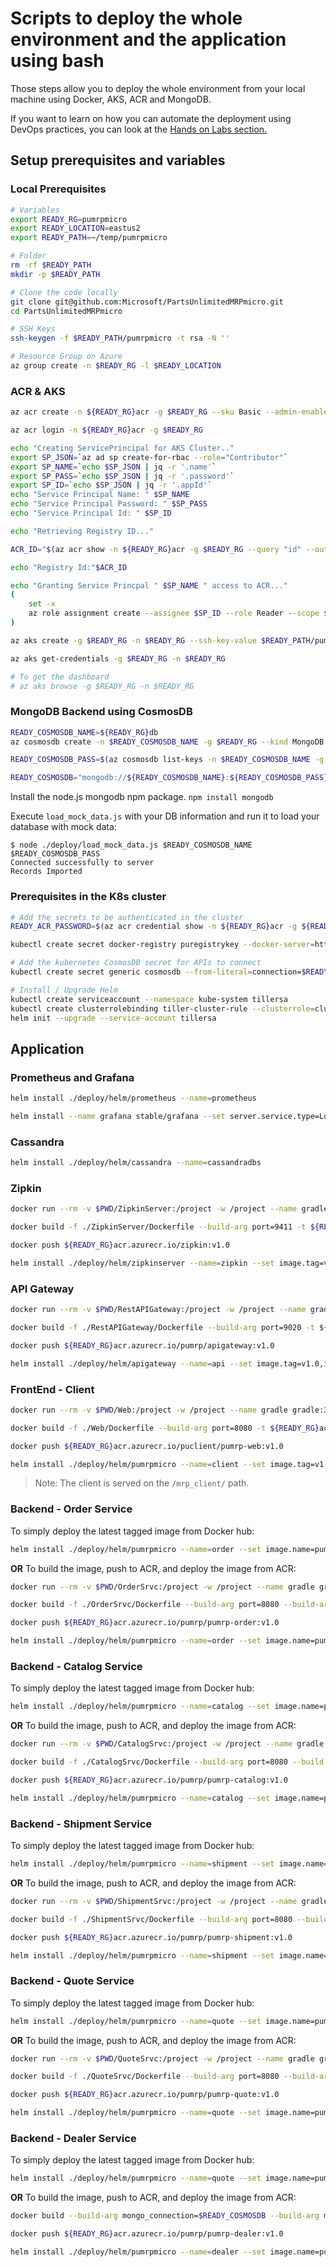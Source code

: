 # Scripts to deploy the whole environment and the application using bash

Those steps allow you to deploy the whole environment from your local machine using Docker, AKS, ACR and MongoDB.

If you want to learn on how you can automate the deployment using DevOps practices, you can look at the [Hands on Labs section.](https://microsoft.github.io/PartsUnlimitedMRPmicro/hols/circleci.html)

## Setup prerequisites and variables

### Local Prerequisites

```bash
# Variables
export READY_RG=pumrpmicro
export READY_LOCATION=eastus2
export READY_PATH=~/temp/pumrpmicro

# Folder
rm -rf $READY_PATH
mkdir -p $READY_PATH

# Clone the code locally
git clone git@github.com:Microsoft/PartsUnlimitedMRPmicro.git
cd PartsUnlimitedMRPmicro

# SSH Keys
ssh-keygen -f $READY_PATH/pumrpmicro -t rsa -N ''

# Resource Group on Azure
az group create -n $READY_RG -l $READY_LOCATION
```

### ACR & AKS

```bash
az acr create -n ${READY_RG}acr -g $READY_RG --sku Basic --admin-enabled -l $READY_LOCATION

az acr login -n ${READY_RG}acr -g $READY_RG

echo "Creating ServicePrincipal for AKS Cluster.."
export SP_JSON=`az ad sp create-for-rbac --role="Contributor"`
export SP_NAME=`echo $SP_JSON | jq -r '.name'`
export SP_PASS=`echo $SP_JSON | jq -r '.password'`
export SP_ID=`echo $SP_JSON | jq -r '.appId'`
echo "Service Principal Name: " $SP_NAME
echo "Service Principal Password: " $SP_PASS
echo "Service Principal Id: " $SP_ID

echo "Retrieving Registry ID..."

ACR_ID="$(az acr show -n ${READY_RG}acr -g $READY_RG --query "id" --output tsv)"

echo "Registry Id:"$ACR_ID

echo "Granting Service Princpal " $SP_NAME " access to ACR..."
(
    set -x
    az role assignment create --assignee $SP_ID --role Reader --scope $ACR_ID
)

az aks create -g $READY_RG -n $READY_RG --ssh-key-value $READY_PATH/pumrpmicro.pub --node-count 3 -k 1.11.5 --client-secret $SP_PASS --service-principal $SP_ID -l $READY_LOCATION

az aks get-credentials -g $READY_RG -n $READY_RG

# To get the dashboard
# az aks browse -g $READY_RG -n $READY_RG

```

### MongoDB Backend using CosmosDB

```bash
READY_COSMOSDB_NAME=${READY_RG}db
az cosmosdb create -n $READY_COSMOSDB_NAME -g $READY_RG --kind MongoDB

READY_COSMOSDB_PASS=$(az cosmosdb list-keys -n $READY_COSMOSDB_NAME -g ${READY_RG} -o tsv --query 'primaryMasterKey')

READY_COSMOSDB="mongodb://${READY_COSMOSDB_NAME}:${READY_COSMOSDB_PASS}@${READY_COSMOSDB_NAME}.documents.azure.com:10255/${READY_COSMOSDB_NAME}?ssl=true&replicaSet=globaldb"
```

Install the node.js mongodb npm package.
`npm install mongodb`

Execute `load_mock_data.js` with your DB information and run it to load your database with mock data:

```shell
$ node ./deploy/load_mock_data.js $READY_COSMOSDB_NAME $READY_COSMOSDB_PASS
Connected successfully to server
Records Imported
```

### Prerequisites in the K8s cluster

```bash
# Add the secrets to be authenticated in the cluster
READY_ACR_PASSWORD=$(az acr credential show -n ${READY_RG}acr -g ${READY_RG} -o tsv --query 'passwords[0].value')

kubectl create secret docker-registry puregistrykey --docker-server=https://${READY_RG}acr.azurecr.io --docker-username=${READY_RG}acr --docker-password=$READY_ACR_PASSWORD --docker-email=$READY_RG@contoso.com

# Add the kubernetes CosmosDB secret for APIs to connect
kubectl create secret generic cosmosdb --from-literal=connection=$READY_COSMOSDB --from-literal=database=${READY_COSMOSDB_NAME}

# Install / Upgrade Helm
kubectl create serviceaccount --namespace kube-system tillersa
kubectl create clusterrolebinding tiller-cluster-rule --clusterrole=cluster-admin --serviceaccount=kube-system:tillersa
helm init --upgrade --service-account tillersa
```

## Application

### Prometheus and Grafana

```bash
helm install ./deploy/helm/prometheus --name=prometheus

helm install --name grafana stable/grafana --set server.service.type=LoadBalancer
```

### Cassandra

```bash
helm install ./deploy/helm/cassandra --name=cassandradbs
```

### Zipkin

```bash
docker run --rm -v $PWD/ZipkinServer:/project -w /project --name gradle gradle:3.4.1-jdk8-alpine gradle build

docker build -f ./ZipkinServer/Dockerfile --build-arg port=9411 -t ${READY_RG}acr.azurecr.io/zipkin:v1.0 .

docker push ${READY_RG}acr.azurecr.io/zipkin:v1.0

helm install ./deploy/helm/zipkinserver --name=zipkin --set image.tag=v1.0,image.repository=${READY_RG}acr.azurecr.io/zipkin
```

### API Gateway

```bash
docker run --rm -v $PWD/RestAPIGateway:/project -w /project --name gradle gradle:3.4.1-jdk8-alpine gradle build -x test

docker build -f ./RestAPIGateway/Dockerfile --build-arg port=9020 -t ${READY_RG}acr.azurecr.io/pumrp/apigateway:v1.0 .

docker push ${READY_RG}acr.azurecr.io/pumrp/apigateway:v1.0

helm install ./deploy/helm/apigateway --name=api --set image.tag=v1.0,image.repository=${READY_RG}acr.azurecr.io/apigateway
```

### FrontEnd - Client

```bash
docker run --rm -v $PWD/Web:/project -w /project --name gradle gradle:3.4.1-jdk8-alpine gradle build

docker build -f ./Web/Dockerfile --build-arg port=8080 -t ${READY_RG}acr.azurecr.io/puclient/pumrp-web:v1.0 .

docker push ${READY_RG}acr.azurecr.io/puclient/pumrp-web:v1.0

helm install ./deploy/helm/pumrpmicro --name=client --set image.tag=v1.0,image.repository=${READY_RG}acr.azurecr.io/puclient/pumrp-web:v1.0
```

> Note: The client is served on the `/mrp_client/` path.

### Backend - Order Service

To simply deploy the latest tagged image from Docker hub:

```bash
helm install ./deploy/helm/pumrpmicro --name=order --set image.name=pumrp-order,image.repository=microsoft
```

**OR**
To build the image, push to ACR, and deploy the image from ACR:

```bash
docker run --rm -v $PWD/OrderSrvc:/project -w /project --name gradle gradle:3.4.1-jdk8-alpine gradle build

docker build -f ./OrderSrvc/Dockerfile --build-arg port=8080 --build-arg mongo_connection=$READY_COSMOSDB -t ${READY_RG}acr.azurecr.io/pumrp/pumrp-order:v1.0 .

docker push ${READY_RG}acr.azurecr.io/pumrp/pumrp-order:v1.0

helm install ./deploy/helm/pumrpmicro --name=order --set image.name=pumrp-order,image.tag=v1.0,image.repository=${READY_RG}acr.azurecr.io/pumrp
```

### Backend - Catalog Service

To simply deploy the latest tagged image from Docker hub:

```bash
helm install ./deploy/helm/pumrpmicro --name=catalog --set image.name=pumrp-catalog,image.repository=microsoft
```

**OR**
To build the image, push to ACR, and deploy the image from ACR:

```bash
docker run --rm -v $PWD/CatalogSrvc:/project -w /project --name gradle gradle:3.4.1-jdk8-alpine gradle build

docker build -f ./CatalogSrvc/Dockerfile --build-arg port=8080 --build-arg mongo_connection=$READY_COSMOSDB -t ${READY_RG}acr.azurecr.io/pumrp/pumrp-catalog:v1.0 .

docker push ${READY_RG}acr.azurecr.io/pumrp/pumrp-catalog:v1.0

helm install ./deploy/helm/pumrpmicro --name=catalog --set image.name=pumrp-catalog,image.tag=v1.0,image.repository=${READY_RG}acr.azurecr.io/pumrp
```

### Backend - Shipment Service

To simply deploy the latest tagged image from Docker hub:

```bash
helm install ./deploy/helm/pumrpmicro --name=shipment --set image.name=pumrp-shipment,image.repository=microsoft
```

**OR**
To build the image, push to ACR, and deploy the image from ACR:

```bash
docker run --rm -v $PWD/ShipmentSrvc:/project -w /project --name gradle gradle:3.4.1-jdk8-alpine gradle build

docker build -f ./ShipmentSrvc/Dockerfile --build-arg port=8080 --build-arg mongo_connection=$READY_COSMOSDB -t ${READY_RG}acr.azurecr.io/pumrp/pumrp-shipment:v1.0 .

docker push ${READY_RG}acr.azurecr.io/pumrp/pumrp-shipment:v1.0

helm install ./deploy/helm/pumrpmicro --name=shipment --set image.name=pumrp-shipment,image.tag=v1.0,image.repository=${READY_RG}acr.azurecr.io/pumrp
```

### Backend - Quote Service

To simply deploy the latest tagged image from Docker hub:

```bash
helm install ./deploy/helm/pumrpmicro --name=quote --set image.name=pumrp-quote,image.repository=microsoft
```

**OR**
To build the image, push to ACR, and deploy the image from ACR:

```bash
docker run --rm -v $PWD/QuoteSrvc:/project -w /project --name gradle gradle:3.4.1-jdk8-alpine gradle build

docker build -f ./QuoteSrvc/Dockerfile --build-arg port=8080 --build-arg mongo_connection=$READY_COSMOSDB -t ${READY_RG}acr.azurecr.io/pumrp/pumrp-quote:v1.0 .

docker push ${READY_RG}acr.azurecr.io/pumrp/pumrp-quote:v1.0

helm install ./deploy/helm/pumrpmicro --name=quote --set image.name=pumrp-quote,image.tag=v1.0,image.repository=${READY_RG}acr.azurecr.io/pumrp
```

### Backend - Dealer Service

To simply deploy the latest tagged image from Docker hub:

```bash
helm install ./deploy/helm/pumrpmicro --name=quote --set image.name=pumrp-dealer,image.repository=microsoft
```

**OR**
To build the image, push to ACR, and deploy the image from ACR:

```bash
docker build --build-arg mongo_connection=$READY_COSMOSDB --build-arg mongo_database=purmp -f DealerService/Dockerfile -t ${READY_RG}acr.azurecr.io/pumrp/pumrp-dealer:v1.0 .

docker push ${READY_RG}acr.azurecr.io/pumrp/pumrp-dealer:v1.0

helm install ./deploy/helm/pumrpmicro --name=dealer --set image.name=pumrp-dealer,image.tag=v1.0,image.repository=${READY_RG}acr.azurecr.io/pumrp
```
